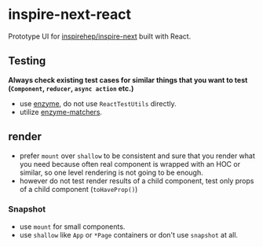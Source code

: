 # inspire-next-react

Prototype UI for [inspirehep/inspire-next](https://github.com/inspirehep/inspire-next) built with React.


## Testing

__Always check existing test cases for similar things that you want to test (`Component`, `reducer`, `async action` etc.)__

- use [enzyme](), do not use `ReactTestUtils` directly.
- utilize [enzyme-matchers](https://github.com/FormidableLabs/enzyme-matchers).

## render

- prefer `mount` over `shallow` to be consistent and sure that you render what you need because often real component is wrapped with an HOC or similar,
so one level rendering is not going to be enough.
- however do not test render results of a child component, test only props of a child component (`toHaveProp()`)

### Snapshot

- use `mount` for small components.
- use `shallow` like `App` or `*Page` containers or don't use `snapshot` at all.